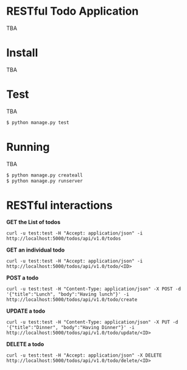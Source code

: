 RESTful Todo Application
=========================
TBA

Install
========
TBA

Test
=====
TBA
```bash
$ python manage.py test
```

Running
========
TBA
```bash
$ python manage.py createall
$ python manage.py runserver
```

RESTful interactions
====================
**GET the List of todos**
```
curl -u test:test -H "Accept: application/json" -i http://localhost:5000/todos/api/v1.0/todos
```

**GET an individual todo**
```
curl -u test:test -H "Accept: application/json" -i http://localhost:5000/todos/api/v1.0/todo/<ID>
```

**POST a todo**
```
curl -u test:test -H "Content-Type: application/json" -X POST -d '{"title":"Lunch", "body":"Having lunch"}' -i http://localhost:5000/todos/api/v1.0/todo/create 
```

**UPDATE a todo**
```
curl -u test:test -H "Content-Type: application/json" -X PUT -d '{"title":"Dinner", "body":"Having Dinner"}' -i http://localhost:5000/todos/api/v1.0/todo/update/<ID>
```

**DELETE a todo**
```
curl -u test:test -H "Accept: application/json" -X DELETE http://localhost:5000/todos/api/v1.0/todo/delete/<ID>
```
